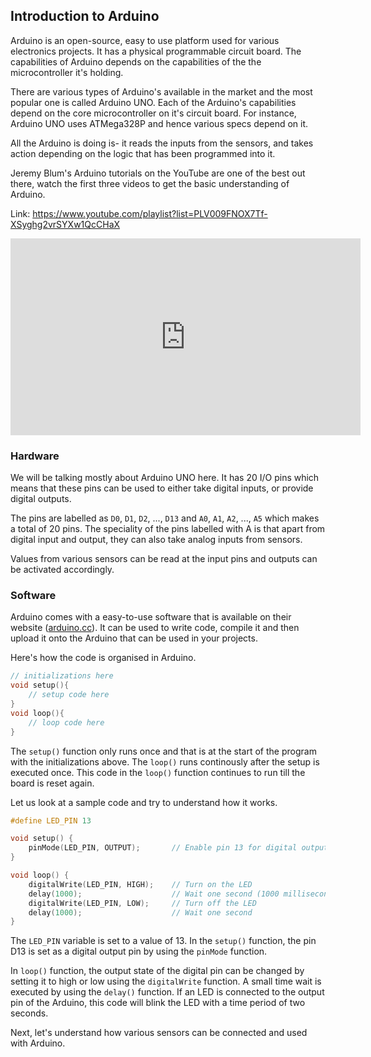 ## Introduction to Arduino

Arduino is an open-source, easy to use platform used for various electronics projects. It has a physical programmable circuit board. The capabilities of Arduino depends on the capabilities of the the microcontroller it's holding. 

There are various types of Arduino's available in the market and the most popular one is called Arduino UNO. Each of the Arduino's capabilities depend on the core microcontroller on it's circuit board. For instance, Arduino UNO uses ATMega328P and hence various specs depend on it.

All the Arduino is doing is- it reads the inputs from the sensors, and takes action depending on the logic that has been programmed into it.

Jeremy Blum's Arduino tutorials on the YouTube are one of the best out there, watch the first three videos to get the basic understanding of Arduino.

Link: https://www.youtube.com/playlist?list=PLV009FNOX7Tf-XSyghg2vrSYXw1QcCHaX

<div class="row" style="text-align:center;">
	<iframe width="560" height="315" src="https://www.youtube.com/embed/videoseries?list=PLV009FNOX7Tf-XSyghg2vrSYXw1QcCHaX" frameborder="0" allowfullscreen></iframe>
</div>

### Hardware

We will be talking mostly about Arduino UNO here. It has 20 I/O pins which means that these pins can be used to either take digital inputs, or provide digital outputs. 

The pins are labelled as `D0`, `D1`, `D2`, ..., `D13` and `A0`, `A1`, `A2`, ..., `A5` which makes a total of 20 pins. The speciality of the pins labelled with A is that apart from digital input and output, they can also take analog inputs from sensors.

Values from various sensors can be read at the input pins and outputs can be activated accordingly.

### Software

Arduino comes with a easy-to-use software that is available on their website ([arduino.cc](arduino.cc)). It can be used to write code, compile it and then upload it onto the Arduino that can be used in your projects.

Here's how the code is organised in Arduino.

```C
// initializations here
void setup(){
	// setup code here
}
void loop(){
	// loop code here
}
```

The `setup()` function only runs once and that is at the start of the program with the initializations above. The `loop()` runs continously after the setup is executed once. This code in the `loop()` function continues to run till the board is reset again. 

Let us look at a sample code and try to understand how it works.

```C
#define LED_PIN 13

void setup() {
    pinMode(LED_PIN, OUTPUT);       // Enable pin 13 for digital output
}

void loop() {
    digitalWrite(LED_PIN, HIGH);    // Turn on the LED
    delay(1000);                    // Wait one second (1000 milliseconds)
    digitalWrite(LED_PIN, LOW);     // Turn off the LED
    delay(1000);                    // Wait one second
}
```

The `LED_PIN` variable is set to a value of 13. In the `setup()` function, the pin D13 is set as a digital output pin by using the `pinMode` function. 

In `loop()` function, the output state of the digital pin can be changed by setting it to high or low using the `digitalWrite` function. A small time wait is executed by using the `delay()` function. If an LED is connected to the output pin of the Arduino, this code will blink the LED with a time period of two seconds.

Next, let's understand how various sensors can be connected and used with Arduino.